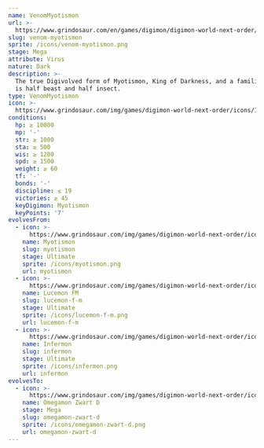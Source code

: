 ```yaml
---
name: VenomMyotismon
url: >-
  https://www.grindosaur.com/en/games/digimon/digimon-world-next-order/digimon/174-venom-myotismon
slug: venom-myotismon
sprite: /icons/venom-myotismon.png
stage: Mega
attribute: Virus
nature: Dark
description: >-
  The true Digivolved form of Myotismon, King of Darkness, and a familiar that
  is half beast and half insect.
type: VenomMyotismon
icon: >-
  https://www.grindosaur.com/img/games/digimon-world-next-order/icons/174-venommyotismon-icon.png
conditions:
  hp: ≥ 10000
  mp: '-'
  str: ≥ 1000
  sta: ≥ 500
  wis: ≥ 1200
  spd: ≥ 1500
  weight: ≥ 60
  tf: '-'
  bonds: '-'
  discipline: ≤ 19
  victories: ≥ 45
  keyDigimon: Myotismon
  keyPoints: '7'
evolvesFrom:
  - icon: >-
      https://www.grindosaur.com/img/games/digimon-world-next-order/icons/127-myotismon-icon-small.png
    name: Myotismon
    slug: myotismon
    stage: Ultimate
    sprite: /icons/myotismon.png
    url: myotismon
  - icon: >-
      https://www.grindosaur.com/img/games/digimon-world-next-order/icons/131-lucemon-fm-icon-small.png
    name: Lucemon FM
    slug: lucemon-f-m
    stage: Ultimate
    sprite: /icons/lucemon-f-m.png
    url: lucemon-f-m
  - icon: >-
      https://www.grindosaur.com/img/games/digimon-world-next-order/icons/152-infermon-icon-small.png
    name: Infermon
    slug: infermon
    stage: Ultimate
    sprite: /icons/infermon.png
    url: infermon
evolvesTo:
  - icon: >-
      https://www.grindosaur.com/img/games/digimon-world-next-order/icons/225-omegamon-zwart-d-icon-small.png
    name: Omegamon Zwart D
    stage: Mega
    slug: omegamon-zwart-d
    sprite: /icons/omegamon-zwart-d.png
    url: omegamon-zwart-d
---
```


